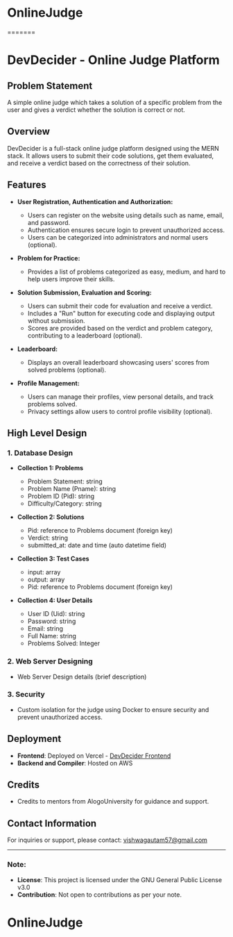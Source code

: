 
# OnlineJudge
=======
# DevDecider - Online Judge Platform

## Problem Statement
A simple online judge which takes a solution of a specific problem from the user and gives a verdict whether the solution is correct or not.

## Overview
DevDecider is a full-stack online judge platform designed using the MERN stack. It allows users to submit their code solutions, get them evaluated, and receive a verdict based on the correctness of their solution.

## Features
- **User Registration, Authentication and Authorization:**
  - Users can register on the website using details such as name, email, and password.
  - Authentication ensures secure login to prevent unauthorized access.
  - Users can be categorized into administrators and normal users (optional).

- **Problem for Practice:**
  - Provides a list of problems categorized as easy, medium, and hard to help users improve their skills.

- **Solution Submission, Evaluation and Scoring:**
  - Users can submit their code for evaluation and receive a verdict.
  - Includes a "Run" button for executing code and displaying output without submission.
  - Scores are provided based on the verdict and problem category, contributing to a leaderboard (optional).

- **Leaderboard:**
  - Displays an overall leaderboard showcasing users' scores from solved problems (optional).

- **Profile Management:**
  - Users can manage their profiles, view personal details, and track problems solved.
  - Privacy settings allow users to control profile visibility (optional).

## High Level Design
### 1. Database Design
- **Collection 1: Problems**
  - Problem Statement: string
  - Problem Name (Pname): string
  - Problem ID (Pid): string
  - Difficulty/Category: string

- **Collection 2: Solutions**
  - Pid: reference to Problems document (foreign key)
  - Verdict: string
  - submitted_at: date and time (auto datetime field)

- **Collection 3: Test Cases**
  - input: array
  - output: array
  - Pid: reference to Problems document (foreign key)

- **Collection 4: User Details**
  - User ID (Uid): string
  - Password: string
  - Email: string
  - Full Name: string
  - Problems Solved: Integer

### 2. Web Server Designing
- Web Server Design details (brief description)

### 3. Security
- Custom isolation for the judge using Docker to ensure security and prevent unauthorized access.

## Deployment
- **Frontend**: Deployed on Vercel - [DevDecider Frontend](https://code-judge-57.vercel.app)
- **Backend and Compiler**: Hosted on AWS

## Credits
- Credits to mentors from AlogoUniversity for guidance and support.

## Contact Information
For inquiries or support, please contact: vishwagautam57@gmail.com

---

### Note:
- **License**: This project is licensed under the GNU General Public License v3.0
- **Contribution**: Not open to contributions as per your note.

# OnlineJudge
